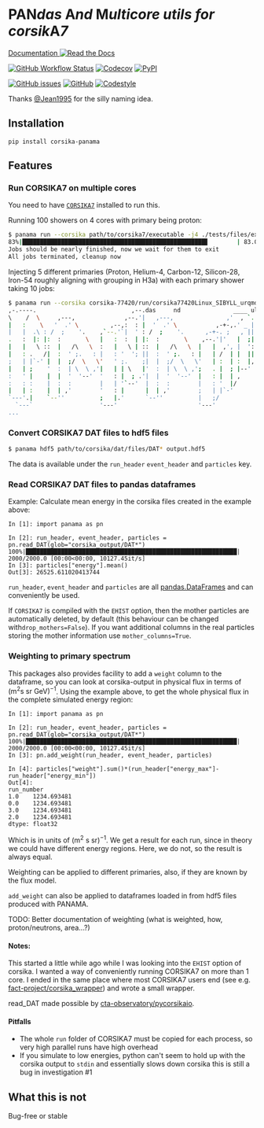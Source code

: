 # PAN*das* A*nd* M*ulticore utils for corsik*A*7*

[Documentation ![Read the Docs](https://img.shields.io/readthedocs/panama?style=for-the-badge)](https://panama.readthedocs.io/en/latest/)

[![GitHub Workflow Status](https://img.shields.io/github/actions/workflow/status/The-Ludwig/PANAMA/ci.yml?style=for-the-badge)](https://github.com/The-Ludwig/PANAMA/actions/workflows/ci.yml)
[![Codecov](https://img.shields.io/codecov/c/github/The-Ludwig/PANAMA?label=test%20coverage&style=for-the-badge)](https://app.codecov.io/gh/The-Ludwig/PANAMA)
[![PyPI](https://img.shields.io/pypi/v/corsika-panama?style=for-the-badge)](https://pypi.org/project/corsika-panama/)

[![GitHub issues](https://img.shields.io/github/issues-raw/The-Ludwig/PANAMA?style=for-the-badge)](https://github.com/The-Ludwig/PANAMA/issues)
[![GitHub](https://img.shields.io/github/license/The-Ludwig/PANAMA?style=for-the-badge)](https://github.com/The-Ludwig/PANAMA/blob/main/LICENSE)
[![Codestyle](https://img.shields.io/badge/codesyle-Black-black.svg?style=for-the-badge)](https://github.com/psf/black)

Thanks [@Jean1995](https://github.com/Jean1995) for the silly naming idea.

## Installation

```
pip install corsika-panama
```

## Features

### Run CORSIKA7 on multiple cores

You need to have [`CORSIKA7`](https://www.iap.kit.edu/corsika/79.php) installed to run this.

Running 100 showers on 4 cores with primary being proton:

```sh
$ panama run --corsika path/to/corsika7/executable -j4 ./tests/files/example_corsika.template
83%|████████████████████████████████████████████████████▋        | 83.0/100 [00:13<00:02, 6.36shower/s]
Jobs should be nearly finished, now we wait for them to exit
All jobs terminated, cleanup now
```

Injecting 5 different primaries (Proton, Helium-4, Carbon-12, Silicon-28, Iron-54 roughly aligning with grouping in H3a) with each primary shower taking 10 jobs:

```sh
$ panama run --corsika corsika-77420/run/corsika77420Linux_SIBYLL_urqmd --jobs 10 --primary ""{2212: 500, 1000020040: 250, 1000060120: 50, 1000140280: 50, 1000260540: 50}"" ./tests/files/example_corsika.template
,-.----.                           ,--.das     nd               ____ ulticore utils for corsik  7
\    /  \     ,---,              ,--.'|   ,---,               ,'  , `.                    ,---,
|   :    \   '  .' \         ,--,:  : |  '  .' \           ,-+-,.' _ |                   '  .' \
|   |  .\ : /  ;    '.    ,`--.'`|  ' : /  ;    '.      ,-+-. ;   , ||                  /  ;    '.
.   :  |: |:  :       \   |   :  :  | |:  :       \    ,--.'|'   |  ;|                 :  :       \
|   |   \ ::  |   /\   \  :   |   \ | ::  |   /\   \  |   |  ,', |  ':                 :  |   /\   \
|   : .   /|  :  ' ;.   : |   : '  '; ||  :  ' ;.   : |   | /  | |  ||                 |  :  ' ;.   :
;   | |`-' |  |  ;/  \   \'   ' ;.    ;|  |  ;/  \   \'   | :  | :  |,                 |  |  ;/  \   \
|   | ;    '  :  | \  \ ,'|   | | \   |'  :  | \  \ ,';   . |  ; |--'                  '  :  | \  \ ,'
:   ' |    |  |  '  '--'  '   : |  ; .'|  |  '  '--'  |   : |  | ,                     |  |  '  '--'
:   : :    |  :  :        |   | '`--'  |  :  :        |   : '  |/                      |  :  :
|   | :    |  | ,'        '   : |      |  | ,'        ;   | |`-'                       |  | ,'
`---'.|    `--''          ;   |.'      `--''          |   ;/                           `--''
  `---`                   '---'                       '---'                                     v0.7.2
...
```

### Convert CORSIKA7 DAT files to hdf5 files

```sh
$ panama hdf5 path/to/corsika/dat/files/DAT* output.hdf5
```

The data is available under the `run_header` `event_header` and `particles` key.

### Read CORSIKA7 DAT files to pandas dataframes

Example: Calculate mean energy in the corsika files created in the example above:

```
In [1]: import panama as pn

In [2]: run_header, event_header, particles = pn.read_DAT(glob="corsika_output/DAT*")
100%|████████████████████████████████████████████████████████████| 2000/2000.0 [00:00<00:00, 10127.45it/s]
In [3]: particles["energy"].mean()
Out[3]: 26525.611020413744
```

`run_header`, `event_header` and `particles` are all [pandas.DataFrames](https://pandas.pydata.org/docs/reference/api/pandas.DataFrame.html) and can conveniently be used.

If `CORSIKA7` is compiled with the `EHIST` option, then the mother particles are automatically deleted, by default (this behaviour can be changed with`drop_mothers=False`).
If you want additional columns in the real particles storing the mother information use `mother_columns=True`.

### Weighting to primary spectrum

This packages also provides facility to add a `weight` column to the dataframe, so you can look at corsika-output
in physical flux in terms of $(\mathrm{m^2} \mathrm{s}\ \mathrm{sr}\ \mathrm{GeV})^{-1}$.
Using the example above, to get the whole physical flux in the complete simulated energy region:

```
In [1]: import panama as pn

In [2]: run_header, event_header, particles = pn.read_DAT(glob="corsika_output/DAT*")
100%|████████████████████████████████████████████████████████████| 2000/2000.0 [00:00<00:00, 10127.45it/s]
In [3]: pn.add_weight(run_header, event_header, particles)

In [4]: particles["weight"].sum()*(run_header["energy_max"]-run_header["energy_min"])
Out[4]:
run_number
1.0    1234.693481
0.0    1234.693481
3.0    1234.693481
2.0    1234.693481
dtype: float32

```

Which is in units of $(\mathrm{m^2}\ \mathrm{s}\ \mathrm{sr})^{-1}$. We get a result for each run, since
in theory we could have different energy regions. Here, we do not, so the result is always equal.

Weighting can be applied to different primaries, also, if they are known by the flux model.

`add_weight` can also be applied to dataframes loaded in from hdf5 files produced with PANAMA.

TODO: Better documentation of weighting (what is weighted, how, proton/neutrons, area...?)

#### Notes:

This started a little while ago while I was looking into the `EHIST` option
of corsika.
I wanted a way of conveniently running CORSIKA7 on more than 1 core.
I ended in the same place where most CORSIKA7 users end (see e.g. [fact-project/corsika_wrapper](https://github.com/fact-project/corsika_wrapper))
and wrote a small wrapper.

read_DAT made possible by [cta-observatory/pycorsikaio](https://github.com/cta-observatory/pycorsikaio).

#### Pitfalls

- The whole `run` folder of CORSIKA7 must be copied for each process, so very high parallel runs have high overhead
- If you simulate to low energies, python can't seem to hold up with the corsika output to `stdin` and essentially slows down corsika this is still a bug in investigation #1

## What this is not

Bug-free or stable
